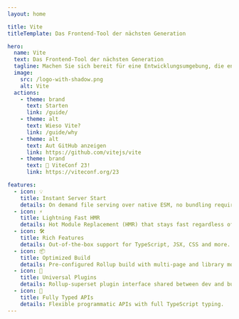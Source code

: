 ```yaml
---
layout: home

title: Vite
titleTemplate: Das Frontend-Tool der nächsten Generation

hero:
  name: Vite
  text: Das Frontend-Tool der nächsten Generation
  tagline: Machen Sie sich bereit für eine Entwicklungsumgebung, die endlich mit Ihnen mithalten kann.
  image:
    src: /logo-with-shadow.png
    alt: Vite
  actions:
    - theme: brand
      text: Starten
      link: /guide/
    - theme: alt
      text: Wieso Vite?
      link: /guide/why
    - theme: alt
      text: Aut GitHub anzeigen
      link: https://github.com/vitejs/vite
    - theme: brand
      text: 🎉 ViteConf 23!
      link: https://viteconf.org/23

features:
  - icon: 💡
    title: Instant Server Start
    details: On demand file serving over native ESM, no bundling required!
  - icon: ⚡️
    title: Lightning Fast HMR
    details: Hot Module Replacement (HMR) that stays fast regardless of app size.
  - icon: 🛠️
    title: Rich Features
    details: Out-of-the-box support for TypeScript, JSX, CSS and more.
  - icon: 📦
    title: Optimized Build
    details: Pre-configured Rollup build with multi-page and library mode support.
  - icon: 🔩
    title: Universal Plugins
    details: Rollup-superset plugin interface shared between dev and build.
  - icon: 🔑
    title: Fully Typed APIs
    details: Flexible programmatic APIs with full TypeScript typing.
---
```

